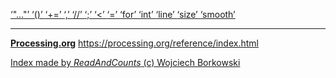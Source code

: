 [ ‘"..."’ ](https://openjdk.java.net/jeps/326)	[ ‘()’ ](https://processing.org/reference/parentheses.html)	[ ‘+=’ ](https://processing.org/reference/addassign.html)	[ ‘,’ ](https://processing.org/reference/comma.html)	[ ‘//’ ](https://processing.org/reference/comment.html)	[ ‘;’ ](https://processing.org/reference/semicolon.html)	[ ‘<’ ](https://processing.org/reference/lessthan.html)	[ ‘=’ ](https://processing.org/reference/assign.html)	[ ‘for’ ](https://processing.org/reference/for.html)	[ ‘int’ ](https://processing.org/reference/int.html)	[ ‘line’ ](https://processing.org/reference/line_.html)	[ ‘size’ ](https://processing.org/reference/size_.html)	[ ‘smooth’ ](https://processing.org/reference/smooth_.html)	


----
[__Processing.org__](http://Processing.org/) <https://processing.org/reference/index.html>


[Index made by _ReadAndCounts_ (c) Wojciech Borkowski](https://github.com/borkowsk/bookProcessingEN/tree/main/33_extensions/readandcounts)

